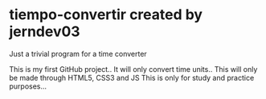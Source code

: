 # tiempo-convertir created by jerndev03
Just a trivial program for a time converter

This is my first GitHub project..
It will only convert time units..
This will only be made through HTML5, CSS3 and JS
This is only for study and practice purposes...
